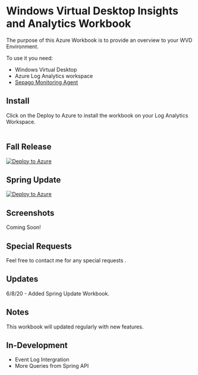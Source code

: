 # Windows Virtual Desktop Insights and Analytics Workbook 

The purpose of this Azure Workbook is to provide an overview to your WVD Environment. 

To use it you need:
- Windows Virtual Desktop
- Azure Log Analytics workspace
- <a href="http://loganalytics.sepago.com/download.html">Sepago Monitoring Agent</a>


## Install
Click on the Deploy to Azure to install the workbook on your Log Analytics Workspace.
<br> <br>

## Fall Release
[![Deploy to Azure](https://aka.ms/deploytoazurebutton)](https://portal.azure.com/#create/Microsoft.Template/uri/https%3A%2F%2Fraw.githubusercontent.com%2Fml58158%2FWVDAnalytics%2Fmaster%2Fazuredeploy.json)

## Spring Update
[![Deploy to Azure](https://aka.ms/deploytoazurebutton)](https://portal.azure.com/#create/Microsoft.Template/uri/https%3A%2F%2Fraw.githubusercontent.com%2Fml58158%2FWVDAnalytics%2Fmaster%2Fspringdeploy.json)



## Screenshots

Coming Soon!

## Special Requests

Feel free to contact me for any special requests .

## Updates

6/8/20 - Added Spring Update Workbook. 


## Notes

This workbook will updated regularly with new features.

## In-Development
* Event Log Intergration
* More Queries from Spring API
